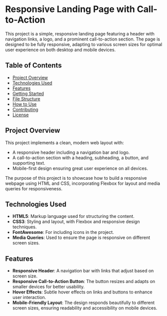 # Responsive Landing Page with Call-to-Action

This project is a simple, responsive landing page featuring a header with navigation links, a logo, and a prominent call-to-action section. The page is designed to be fully responsive, adapting to various screen sizes for optimal user experience on both desktop and mobile devices.

## Table of Contents
- [Project Overview](#project-overview)
- [Technologies Used](#technologies-used)
- [Features](#features)
- [Getting Started](#getting-started)
- [File Structure](#file-structure)
- [How to Use](#how-to-use)
- [Contributing](#contributing)
- [License](#license)

## Project Overview
This project implements a clean, modern web layout with:
- A responsive header including a navigation bar and logo.
- A call-to-action section with a heading, subheading, a button, and supporting text.
- Mobile-first design ensuring great user experience on all devices.

The purpose of this project is to showcase how to build a responsive webpage using HTML and CSS, incorporating Flexbox for layout and media queries for responsiveness.

## Technologies Used
- **HTML5**: Markup language used for structuring the content.
- **CSS3**: Styling and layout, with Flexbox and responsive design techniques.
- **FontAwesome**: For including icons in the project.
- **Media Queries**: Used to ensure the page is responsive on different screen sizes.

## Features
- **Responsive Header**: A navigation bar with links that adjust based on screen size.
- **Responsive Call-to-Action Button**: The button resizes and adapts on smaller devices for better usability.
- **Hover Effects**: Subtle hover effects on links and buttons to enhance user interaction.
- **Mobile-Friendly Layout**: The design responds beautifully to different screen sizes, ensuring readability and accessibility on mobile devices.